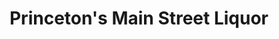 ---
title: "Princeton's Main Street Liquor"
url: /osseo/princetons-main-street-liquor/
shop: alcohol
---